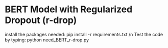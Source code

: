 # BERT Model with Regularized Dropout (r-drop)
install the packages needed:
pip install -r requirements.txt /n
Test the code by typing:
python need_BERT_r-drop.py
